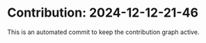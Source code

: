 # Contribution: 2024-12-12-21-46
This is an automated commit to keep the contribution graph active.
